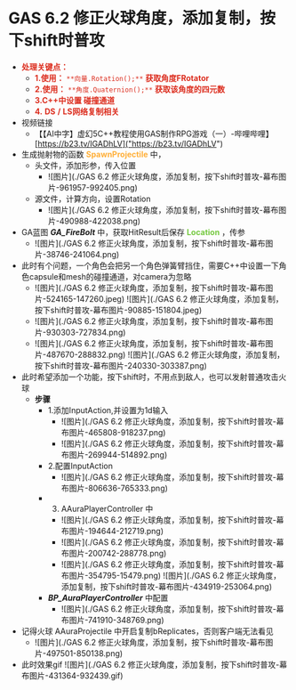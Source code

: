 # GAS 6.2 修正火球角度，添加复制，按下shift时普攻
- <font color=#DC2D1E>**处理关键点：**</font>
    - <font color=#DC2D1E>**1.使用：**</font> <font color=#DC2D1E>`**向量.Rotation();**`</font> <font color=#DC2D1E>**获取角度FRotator**</font>
    - <font color=#DC2D1E>**2.使用：**</font> <font color=#DC2D1E>`**角度.Quaternion();**`</font> <font color=#DC2D1E>**获取该角度的四元数**</font>
    - <font color=#DC2D1E>**3.C++中设置 碰撞通道**</font>
    - <font color=#DC2D1E>**4.**</font> <font color=#DC2D1E>**DS**</font> <font color=#DC2D1E>**/**</font> <font color=#DC2D1E>**LS网络复制相关**</font>
- 视频链接
    - 【【AI中字】虚幻5C++教程使用GAS制作RPG游戏（一）-哔哩哔哩】 [https://b23.tv/IGADhLV]("https://b23.tv/IGADhLV")
- 生成抛射物的函数 <font color=#FFAF38>**SpawnProjectile**</font> 中，
    - 头文件，添加形参，传入位置
        -  ![图片](./GAS 6.2 修正火球角度，添加复制，按下shift时普攻-幕布图片-961957-992405.png)
    - 源文件，计算方向，设置Rotation
        -  ![图片](./GAS 6.2 修正火球角度，添加复制，按下shift时普攻-幕布图片-490988-422038.png)
- GA蓝图 ***GA_FireBolt*** 中，获取HitResult后保存 <font color=#75C940>**Location**</font> ，传参
    -  ![图片](./GAS 6.2 修正火球角度，添加复制，按下shift时普攻-幕布图片-38746-241064.png)
- 此时有个问题，一个角色会把另一个角色弹簧臂挡住，需要C++中设置一下角色capsule和mesh的碰撞通道，对camera为忽略
    -  ![图片](./GAS 6.2 修正火球角度，添加复制，按下shift时普攻-幕布图片-524165-147260.jpeg) ![图片](./GAS 6.2 修正火球角度，添加复制，按下shift时普攻-幕布图片-90885-151804.jpeg)
    -  ![图片](./GAS 6.2 修正火球角度，添加复制，按下shift时普攻-幕布图片-930303-727834.png)
    -  ![图片](./GAS 6.2 修正火球角度，添加复制，按下shift时普攻-幕布图片-487670-288832.png) ![图片](./GAS 6.2 修正火球角度，添加复制，按下shift时普攻-幕布图片-240330-303387.png)
- 此时希望添加一个功能，按下shift时，不用点到敌人，也可以发射普通攻击火球
    - **步骤**
        - 1.添加InputAction,并设置为1d输入
            -  ![图片](./GAS 6.2 修正火球角度，添加复制，按下shift时普攻-幕布图片-465808-918237.png)
            -  ![图片](./GAS 6.2 修正火球角度，添加复制，按下shift时普攻-幕布图片-269944-514892.png)
        - 2.配置InputAction
            -  ![图片](./GAS 6.2 修正火球角度，添加复制，按下shift时普攻-幕布图片-806636-765333.png)
        - 3. AAuraPlayerController 中
            -  ![图片](./GAS 6.2 修正火球角度，添加复制，按下shift时普攻-幕布图片-194644-212719.png)
            -  ![图片](./GAS 6.2 修正火球角度，添加复制，按下shift时普攻-幕布图片-200742-288778.png)
            -  ![图片](./GAS 6.2 修正火球角度，添加复制，按下shift时普攻-幕布图片-354795-15479.png) ![图片](./GAS 6.2 修正火球角度，添加复制，按下shift时普攻-幕布图片-434919-253064.png)
        - ***BP_AuraPlayerController*** 中配置
            -  ![图片](./GAS 6.2 修正火球角度，添加复制，按下shift时普攻-幕布图片-741910-348769.png)
- 记得火球 AAuraProjectile 中开启复制bReplicates，否则客户端无法看见
    -  ![图片](./GAS 6.2 修正火球角度，添加复制，按下shift时普攻-幕布图片-497501-850138.png)
- 此时效果gif ![图片](./GAS 6.2 修正火球角度，添加复制，按下shift时普攻-幕布图片-431364-932439.gif)
